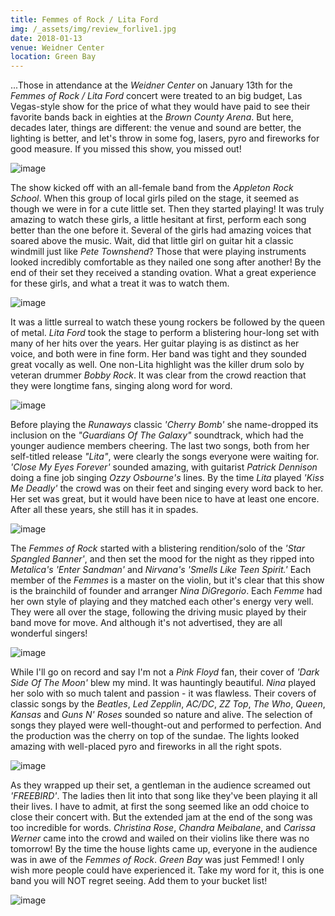 ```yaml
---
title: Femmes of Rock / Lita Ford
img: /_assets/img/review_forlive1.jpg
date: 2018-01-13
venue: Weidner Center
location: Green Bay
---
```

...Those in attendance at the *Weidner Center* on January 13th for the *Femmes of Rock / Lita Ford* concert were treated to an big budget, Las Vegas-style show for the price of what they would have paid to see their favorite bands back in eighties at the *Brown County Arena*. But here, decades later, things are different: the venue and sound are better, the lighting is better, and let's throw in some fog, lasers, pyro and fireworks for good measure. If you missed this show, you missed out!

![image](/_assets/img/review_asorlive1.jpg)

The show kicked off with an all-female band from the *Appleton Rock School*. When this group of local girls piled on the stage, it seemed as though we were in for a cute little set. Then they started playing! It was truly amazing to watch these girls, a little hesitant at first, perform each song better than the one before it. Several of the girls had amazing voices that soared above the music. Wait, did that little girl on guitar hit a classic windmill just like *Pete Townshend*? Those that were playing instruments looked incredibly comfortable as they nailed one song after another! By the end of their set they received a standing ovation. What a great experience for these girls, and what a treat it was to watch them.

![image](/_assets/img/review_litalive1.jpg)

It was a little surreal to watch these young rockers be followed by the queen of metal. *Lita Ford* took the stage to perform a blistering hour-long set with many of her hits over the years. Her guitar playing is as distinct as her voice, and both were in fine form. Her band was tight and they sounded great vocally as well. One non-Lita highlight was the killer drum solo by veteran drummer *Bobby Rock*. It was clear from the crowd reaction that they were longtime fans, singing along word for word. 

![image](/_assets/img/review_litalive3.jpg)

Before
playing the *Runaways* classic *'Cherry Bomb'* she name-dropped its inclusion on the *"Guardians Of The Galaxy"* soundtrack, which had the younger audience members cheering. The last two songs, both from her self-titled release *"Lita"*, were clearly the songs everyone were waiting for. *'Close My Eyes Forever'* sounded amazing, with guitarist *Patrick Dennison* doing a fine job singing *Ozzy Osbourne's* lines. By the time *Lita* played *'Kiss Me Deadly'* the crowd was on their feet and singing every word back to her. Her set was great, but it would have been nice to have at least one encore. After all these years, she still has it in spades.

![image](/_assets/img/review_forlive5.jpg)

The *Femmes of Rock* started with a blistering rendition/solo of the *'Star Spangled Banner'*, and then set the mood for the night as they ripped into *Metalica's* *'Enter Sandman'* and *Nirvana's* *'Smells Like Teen Spirit.'* Each member of the *Femmes* is a master on the violin, but it's clear that this show is the brainchild of founder and arranger *Nina DiGregorio*. Each *Femme* had her own style of playing and they matched each other's energy very well. They were all over the stage, following the driving music played by their band move for move. And although it's not advertised, they are all wonderful singers! 

![image](/_assets/img/review_forlive2.jpg)

While I'll go on record and say I'm not a *Pink Floyd* fan, their cover of *'Dark Side Of The Moon'* blew my mind. It was hauntingly beautiful. *Nina* played her solo with so much talent and passion - it was flawless. Their covers of classic songs by the *Beatles*, *Led Zepplin*, *AC/DC*, *ZZ Top*, *The Who*, *Queen*, *Kansas* and *Guns N' Roses* sounded so nature and alive. The selection of songs they played were well-thought-out and performed to perfection. And the production was the cherry on top of the sundae. The lights looked amazing with well-placed pyro and fireworks in all the right spots. 

![image](/_assets/img/review_forlive3.jpg)

As they wrapped up their set, a gentleman in the audience screamed out *'FREEBIRD'*. The ladies then lit into that song like they've been playing it all their lives. I have to admit, at first the song seemed like an odd choice to close their concert with. But the extended jam at the end of the song was too incredible for words. *Christina Rose*, *Chandra Meibalane*, and *Carissa Werner* came into the crowd and wailed on their violins like there was no tomorrow! By the time the house lights came up, everyone in the audience was in awe of the *Femmes of Rock*. *Green Bay* was just Femmed! I only wish more people could have experienced it. Take my word for it, this is one band you will NOT regret seeing. Add them to your bucket list!

![image](/_assets/img/review_forlive4.jpg)